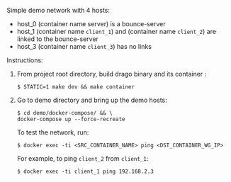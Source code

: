 
Simple demo network with 4 hosts:

- host_0 (container name server) is a bounce-server
- host_1 (container name `client_1`) and (container name `client_2`) are linked to the bounce-server
- host_3 (container name `client_3`) has no links

Instructions:

1. From project root directory, build drago binary and its container :
    ```
    $ STATIC=1 make dev && make container
    ```
2.  Go to demo directory and bring up the demo hosts:
    ```
    $ cd demo/docker-compose/ && \
    docker-compose up --force-recreate
    ```

    To test the network, run: 
    ```
    $ docker exec -ti <SRC_CONTAINER_NAME> ping <DST_CONTAINER_WG_IP>
    ```

    For example, to ping `client_2` from `client_1`:
    ```
    $ docker exec -ti client_1 ping 192.168.2.3
    ```
